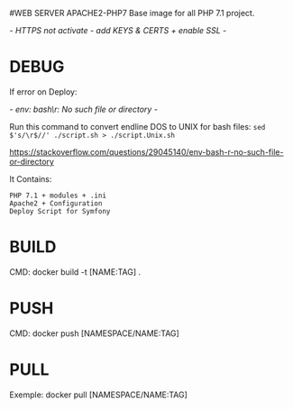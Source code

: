 #WEB SERVER APACHE2-PHP7 
Base image for all PHP 7.1 project.

*- HTTPS not activate - add KEYS & CERTS + enable SSL -*


DEBUG
======
If error on Deploy:

*- env: bash\r: No such file or directory -*

Run this command to convert endline DOS to UNIX for bash files:
`sed $'s/\r$//' ./script.sh > ./script.Unix.sh`


<https://stackoverflow.com/questions/29045140/env-bash-r-no-such-file-or-directory>


It Contains:

    PHP 7.1 + modules + .ini
    Apache2 + Configuration
    Deploy Script for Symfony


BUILD
=====
CMD:
docker build -t [NAME:TAG] .

PUSH
====
CMD:
docker push [NAMESPACE/NAME:TAG]

PULL
====
Exemple:
docker pull [NAMESPACE/NAME:TAG]



